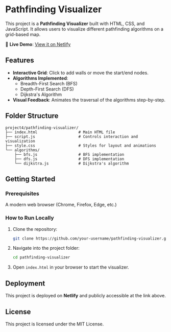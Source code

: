 # Pathfinding Visualizer

This project is a **Pathfinding Visualizer** built with HTML, CSS, and JavaScript. It allows users to visualize different pathfinding algorithms on a grid-based map.

🔗 **Live Demo**: [View it on Netlify](https://684adf3f52593aa229ad6872--euphonious-empanada-8582c3.netlify.app/)

## Features

- **Interactive Grid**: Click to add walls or move the start/end nodes.
- **Algorithms Implemented**:
  - Breadth-First Search (BFS)
  - Depth-First Search (DFS)
  - Dijkstra's Algorithm
- **Visual Feedback**: Animates the traversal of the algorithms step-by-step.

## Folder Structure

```
project4/pathfinding-visualizer/
├── index.html                  # Main HTML file
├── script.js                   # Controls interaction and visualization
├── style.css                   # Styles for layout and animations
└── algorithms/
    ├── bfs.js                  # BFS implementation
    ├── dfs.js                  # DFS implementation
    └── dijkstra.js             # Dijkstra's algorithm
```

## Getting Started

### Prerequisites

A modern web browser (Chrome, Firefox, Edge, etc.)

### How to Run Locally

1. Clone the repository:
   ```bash
   git clone https://github.com/your-username/pathfinding-visualizer.git
   ```
2. Navigate into the project folder:
   ```bash
   cd pathfinding-visualizer
   ```
3. Open `index.html` in your browser to start the visualizer.

## Deployment

This project is deployed on **Netlify** and publicly accessible at the link above.

## License

This project is licensed under the MIT License.
